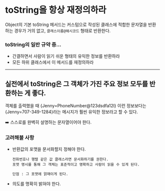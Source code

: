 # toString을 항상 재정의하라

Object의 기본 toString 메서드는 커스텀으로 작성된 클래스에 적합한 문자열을 반환하는 경우가 거의 없고, `클래스이름@해시코드` 형태로 반환한다.

### toString의 일반 규약 중...

- 간결하면서 사람이 읽기 쉬운 형태의 유익한 정보를 반환하라
- 모든 하위 클래스에서 이 메서드를 재정의하라

---

## 실전에서 toString은 그 객체가 가진 주요 정보 모두를 반환하는 게 좋다.

객체를 출력했을 때 {Jenny=PhoneNumber@123dsdfa12l} 이런 정보보다는 {Jenny=707-349-1284}라는 메시지가 훨씬 유익한 정보라고 할 수 있다.

➡️ 스스로를 완벽히 설명하는 문자열이어야 한다.

### 고려해볼 사항

- 반환값의 포맷을 문서화할지 정해야 한다.

  ```
  전화번호나 행렬 같은 값 클래스라면 문서화하기를 권한다.
  포맷 명시를 통해 그 객체는 표준적이고 명확하고 사람이 읽을 수 있게 된다.

  단점 : 그 포맷에 얽매이게 된다.
  ```

- 의도를 명확히 밝혀야 한다.
